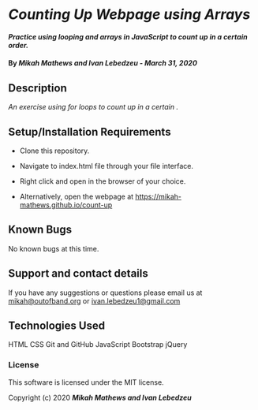 # _Counting Up Webpage using Arrays_

#### _Practice using looping and arrays in JavaScript to count up in a certain order._

#### By _**Mikah Mathews and Ivan Lebedzeu - March 31, 2020**_

## Description

_An exercise using for loops to count up in a certain ._

## Setup/Installation Requirements

* Clone this repository.
* Navigate to index.html file through your file interface.
* Right click and open in the browser of your choice.

* Alternatively, open the webpage at https://mikah-mathews.github.io/count-up

## Known Bugs

No known bugs at this time.

## Support and contact details

If you have any suggestions or questions please email us at mikah@outofband.org or ivan.lebedzeu1@gmail.com

## Technologies Used

HTML
CSS
Git and GitHub
JavaScript
Bootstrap
jQuery

### License

This software is licensed under the MIT license.

Copyright (c) 2020 **_Mikah Mathews and Ivan Lebedzeu_**